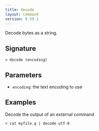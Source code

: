 ```yaml
---
title: decode
layout: command
version: 0.59.1
---
```


Decode bytes as a string.

## Signature

```> decode (encoding)```

## Parameters

 -  `encoding`: the text encoding to use

## Examples

Decode the output of an external command
```shell
> cat myfile.q | decode utf-8
```
